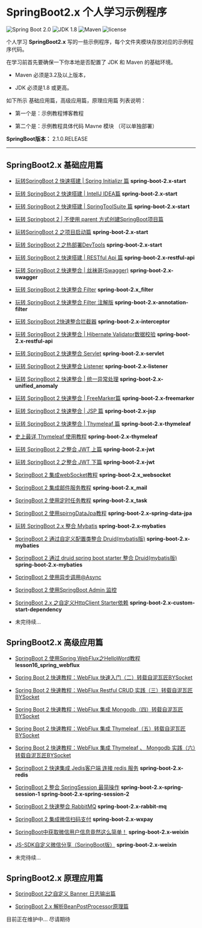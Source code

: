 SpringBoot2.x 个人学习示例程序
=========================

![Spring Boot 2.0](https://img.shields.io/badge/Spring%20Boot-2.0-brightgreen.svg)
![JDK 1.8](https://img.shields.io/badge/JDK-1.8-brightgreen.svg)
![Maven](https://img.shields.io/badge/Maven-3.5.0-yellowgreen.svg)
![license](https://img.shields.io/badge/license-apache%202.0-blue.svg)

个人学习 **SpringBoot2.x** 写的一些示例程序，每个文件夹模块存放对应的示例程序代码。

在学习前首先要确保一下你本地是否配置了 JDK 和 Maven 的基础环境。

- Maven 必须是3.2及以上版本，

- JDK 必须是1.8 或更高。

如下所示 基础应用篇，高级应用篇，原理应用篇 列表说明：

- 第一个是：示例教程博客教程

- 第二个是：示例教程具体代码 Mavne 模块 （可以单独部署）

**SpringBoot版本：** 2.1.0.RELEASE

---

## SpringBoot2.x 基础应用篇

- [玩转SpringBoot 2 快速搭建 | Spring Initializr 篇](https://mp.weixin.qq.com/s/spbtRZVYzDips437o9oYvA)  **spring-boot-2.x-start** 

- [玩转 SpringBoot 2 快速搭建 | IntellJ IDEA篇](https://mp.weixin.qq.com/s/Z5vebfI7dPP75-1bE_JVzA)  **spring-boot-2.x-start**  

- [玩转 SpringBoot 2 快速搭建 | SpringToolSuite 篇](https://mp.weixin.qq.com/s/OpBxjMgrOkOvccn718YStA)  **spring-boot-2.x-start** 

- [玩转 Springboot 2 | 不使用 parent 方式创建SpringBoot项目篇](https://zhuoqianmingyue.blog.csdn.net/article/details/88093042)

- [玩转SpringBoot 2 之项目启动篇](https://mp.weixin.qq.com/s/gVkdcWP8RpJaLkOQF23JzQ)  **spring-boot-2.x-start**  

- [玩转 SpringBoot 2 之热部署DevTools](https://mp.weixin.qq.com/s/hJeh_YDiqZjHVJoDBa2oYQ)  **spring-boot-2.x-start**  

- [玩转 SpringBoot 2 快速搭建 | RESTful Api 篇](https://mp.weixin.qq.com/s/d2aB7t0NyIDVlQb4VKZciQ)  **spring-boot-2.x-restful-api**  

- [玩转 SpringBoot 2 快速整合 | 丝袜哥(Swagger)](https://mp.weixin.qq.com/s/X6KaClQRZbFn5-UcgxbqGQ)  **spring-boot-2.x-swagger** 

- [玩转 SpringBoot 2 快速整合 Filter](https://mp.weixin.qq.com/s/WtZ63iDwXh2L5qxhGyWESg)  **spring-boot-2.x_filter** 

- [玩转 SpringBoot 2 快速整合 Filter 注解版](https://mp.weixin.qq.com/s/MiuKREMyboVzcBDAYr9XNg)  **spring-boot-2.x-annotation-filter** 

- [玩转 SpringBoot 2快速整合拦截器](https://mp.weixin.qq.com/s/IkNHvjRV7lMlShFYasC9yw)  **spring-boot-2.x-interceptor** 

- [玩转 SpringBoot 2 快速整合 | Hibernate Validator数据校验](https://mp.weixin.qq.com/s/MUzj_Yg7X6JqGsDHE2MaXQ)  **spring-boot-2.x-restful-api**

- [玩转 SpringBoot 2 快速整合 Servlet](https://mp.weixin.qq.com/s/3Pe4hiCbrmvBDG3kFcnX7A)  **spring-boot-2.x-servlet** 

- [玩转 SpringBoot 2 快速整合 Listener](https://mp.weixin.qq.com/s/8NSHNpyN1PfOWoZUFmTy6g)  **spring-boot-2.x-listener** 

- [玩转 SpringBoot 2 快速整合 | 统一异常处理](https://mp.weixin.qq.com/s/3cfb3djYRo15KlavkV7tpw)  **spring-boot-2.x-unified_anomaly**  

- [玩转 SpringBoot 2 快速整合 | FreeMarker篇](https://mp.weixin.qq.com/s/dAa_KZvVEV2wK40L7WdH4g)  **spring-boot-2.x-freemarker**   

- [玩转 SpringBoot 2 快速整合 | JSP 篇](https://mp.weixin.qq.com/s/EbysDIkDKZ9OzMN_b7_uNQ)  **spring-boot-2.x-jsp**  

-  [玩转 SpringBoot 2 快速整合 | Thymeleaf 篇](https://mp.weixin.qq.com/s/O53FKyrWTDPqFhHEvdDCoQ)  **spring-boot-2.x-thymeleaf**   

- [史上最详 Thymeleaf 使用教程](https://mp.weixin.qq.com/s/7FLO1ChRf18QU-w9ILzeAw)  **spring-boot-2.x-thymeleaf**   

- [玩转 SpringBoot 2 之整合 JWT 上篇](https://mp.weixin.qq.com/s/WlwkTtn3xD6izXkkk5MjCQ)  **spring-boot-2.x-jwt**   

- [玩转 SpringBoot 2 之整合 JWT 下篇](https://mp.weixin.qq.com/s/kUiZ1PcBCr1shoOg_-hmvA)  **spring-boot-2.x-jwt**  

- [SpringBoot 2 集成webSocket教程](https://mp.weixin.qq.com/s/ZzgUerD1KTkQ-MCpPy2hGA)  **spring-boot-2.x_websocket**    

- [SpringBoot 2 集成邮件服务教程](https://mp.weixin.qq.com/s/BxExlZztSbnuPi0Tem-cPQ)  **spring-boot-2.x_mail**   

- [SpringBoot 2 使用定时任务教程](https://zhuoqianmingyue.blog.csdn.net/article/details/103111265)  **spring-boot-2.x_task**   

- [SpringBoot 2 使用spirngDataJpa教程](http://zhuoqianmingyue.cn/archives/spring_date_jpa)  **spring-boot-2.x-spring-data-jpa**  

- [玩转 SpringBoot 2.x 整合 Mybatis](https://zhuoqianmingyue.blog.csdn.net/article/details/99957945)  **spring-boot-2.x-mybaties**  

- [SpringBoot 2 通过自定义配置类整合 Druid(mybatis版)](https://github.com/zhuoqianmingyue/springbootexamples/wiki/SpringBoot2.0-%E9%80%9A%E8%BF%87%E8%87%AA%E5%AE%9A%E4%B9%89%E9%85%8D%E7%BD%AE%E7%B1%BB%E6%95%B4%E5%90%88-Druid(mybatis%E7%89%88))  **spring-boot-2.x-mybaties**  

- [SpringBoot 2 通过 druid spring boot starter 整合 Druid(mybatis版)](https://github.com/zhuoqianmingyue/springbootexamples/wiki/SpringBoot2.0-%E9%80%9A%E8%BF%87-druid-spring-boot-starter-%E6%95%B4%E5%90%88-Druid(mybatis%E7%89%88))  **spring-boot-2.x-mybaties**

- [SpringBoot 2 使用异步调用@Async](https://zhuoqianmingyue.blog.csdn.net/article/details/87989647)

- [SpringBoot 2 使用SpringBoot Admin 监控](https://zhuoqianmingyue.blog.csdn.net/article/details/82785269) 

- [SpringBoot 2.x 之自定义HttpClient Starter依赖](https://blog.csdn.net/ljk126wy/article/details/87906351) **spring-boot-2.x-custom-start-dependency**
- 未完待续...
## SpringBoot2.x 高级应用篇
- [SpringBoot 2 使用Spring WebFlux之HelloWord教程](https://github.com/zhuoqianmingyue/springbootexamples/wiki/SpringBoot2.0%E4%BD%BF%E7%94%A8Spring-WebFlux%E4%B9%8BHelloWord%E6%95%99%E7%A8%8B)  **lesson16_spring_webflux**  
- [Spring Boot 2 快速教程：WebFlux 快速入门（二）转载自泥瓦匠BYSocket](https://github.com/zhuoqianmingyue/springbootexamples/blob/master/doc/webflux/Spring%20Boot%202%20%E5%BF%AB%E9%80%9F%E6%95%99%E7%A8%8B%EF%BC%9AWebFlux%20%E5%BF%AB%E9%80%9F%E5%85%A5%E9%97%A8%EF%BC%88%E4%BA%8C%EF%BC%89.md)
- [Spring Boot 2 快速教程：WebFlux Restful CRUD 实践（三）转载自泥瓦匠BYSocket ](https://github.com/zhuoqianmingyue/springbootexamples/blob/master/doc/webflux/Spring%20Boot%202%20%E5%BF%AB%E9%80%9F%E6%95%99%E7%A8%8B%EF%BC%9AWebFlux%20Restful%20CRUD%20%E5%AE%9E%E8%B7%B5%EF%BC%88%E4%B8%89%EF%BC%89.md)
- [Spring Boot 2 快速教程：WebFlux 集成 Mongodb（四）转载自泥瓦匠BYSocket ](https://github.com/zhuoqianmingyue/springbootexamples/blob/master/doc/webflux/Spring%20Boot%202%20%E5%BF%AB%E9%80%9F%E6%95%99%E7%A8%8B%EF%BC%9AWebFlux%20%E9%9B%86%E6%88%90%20Mongodb%EF%BC%88%E5%9B%9B%EF%BC%89.md)
- [Spring Boot 2 快速教程：WebFlux 集成 Thymeleaf（五）转载自泥瓦匠BYSocket ](https://github.com/zhuoqianmingyue/springbootexamples/blob/master/doc/webflux/Spring%20Boot%202%20%E5%BF%AB%E9%80%9F%E6%95%99%E7%A8%8B%EF%BC%9AWebFlux%20%E9%9B%86%E6%88%90%20Thymeleaf%EF%BC%88%E4%BA%94%EF%BC%89.md)
- [Spring Boot 2 快速教程：WebFlux 集成 Thymeleaf 、 Mongodb 实践（六）转载自泥瓦匠BYSocket ](https://github.com/zhuoqianmingyue/springbootexamples/blob/master/doc/webflux/Spring%20Boot%202%20%E5%BF%AB%E9%80%9F%E6%95%99%E7%A8%8B%EF%BC%9AWebFlux%20%E9%9B%86%E6%88%90%20Thymeleaf%20%E3%80%81%20Mongodb%20%E5%AE%9E%E8%B7%B5%EF%BC%88%E5%85%AD%EF%BC%89.md)
- [SpringBoot 2 快速集成 Jedis客户端 连接 redis 服务](https://zhuoqianmingyue.blog.csdn.net/article/details/93303627)  **spring-boot-2.x-redis** 
- [SpringBoot 2 整合 SpringSession 最简操作](https://blog.csdn.net/ljk126wy/article/details/93971421)  **spring-boot-2.x-spring-session-1** **spring-boot-2.x-spring-session-2**   
- [SpringBoot 2 快速整合 RabbitMQ](https://blog.csdn.net/ljk126wy/article/details/97543094)  **spring-boot-2.x-rabbit-mq**  

- [SpringBoot 2 集成微信扫码支付](https://zhuoqianmingyue.blog.csdn.net/article/details/99554766)  **spring-boot-2.x-wxpay** 

- [SpringBoot中获取微信用户信息竟然这么简单！](https://mp.weixin.qq.com/s/MFw9dWLAbEwO-giBu9rPVA)  **spring-boot-2.x-weixin** 

- [JS-SDK自定义微信分享（SpringBoot版）](https://zhuoqianmingyue.blog.csdn.net/article/details/100714362)  **spring-boot-2.x-weixin** 



- 未完待续...
## SpringBoot2.x 原理应用篇

- [SpringBoot 2之自定义 Banner 日志输出篇](https://zhuoqianmingyue.blog.csdn.net/article/details/83109152)

- [SpringBoot 2.x 解析BeanPostProcessor原理篇](https://blog.csdn.net/ljk126wy/article/details/83305455)

目前正在维护中... 尽请期待



